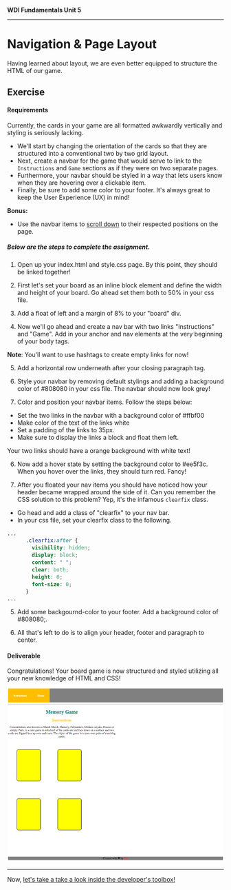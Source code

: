 **WDI Fundamentals Unit 5**

---

# Navigation & Page Layout

Having learned about layout, we are even better equipped to structure the HTML of our game.

## Exercise

#### Requirements

Currently, the cards in your game are all formatted awkwardly vertically and styling is seriously lacking.
* We'll start by changing the orientation of the cards so that they are structured into a conventional two by two grid layout.
* Next, create a navbar for the game that would serve to link to the `Instructions` and `Game` sections as if they were on two separate pages.
* Furthermore, your navbar should be styled in a way that lets users know when they are hovering over a clickable item.
* Finally, be sure to add some color to your footer.
It's always great to keep the User Experience (UX) in mind!

**Bonus:**

- Use the navbar items to [scroll down](https://developer.mozilla.org/en-US/docs/Web/HTML/Element/a) to their respected positions on the page.

##### Below are the steps to complete the assignment.

1) Open up your index.html and style.css page. By this point, they should be linked together!

2) First let's set your board as an inline block element and define the width and height of your board. Go ahead set them both to 50% in your css file.

3) Add a float of left and a margin of 8% to your "board" div.

4) Now we'll go ahead and create a nav bar with two links "Instructions" and "Game". Add in your anchor and nav elements at the very beginning of your body tags.

**Note**: You'll want to use hashtags to create empty links for now!

5) Add a horizontal row underneath after your closing paragraph tag.

4) Style your navbar by removing default stylings and adding a background color of #808080 in your css file. The navbar should now look grey!

5) Color and position your navbar items. Follow the steps below:

* Set the two links in the navbar with a background color of #ffbf00
* Make color of the text of the links white
* Set a padding of the links to 35px.
* Make sure to display the links a block and float them left.

Your two links should have a orange background with white text!

6) Now add a hover state by setting the background color to #ee5f3c. When you hover over the links, they should turn  red. Fancy!

4) After you floated your nav items you should have noticed how your header became wrapped around the side of it. Can you remember the CSS solution to this problem? Yep, it's the infamous `clearfix` class.

* Go head and add a class of "clearfix" to your nav bar.
* In your css file, set your clearfix class to the following.

```css
...
      .clearfix:after {
        visibility: hidden;
        display: block;
        content: " ";
        clear: both;
        height: 0;
        font-size: 0;
      }
...
```

5) Add some backgournd-color to your footer. Add a background color of #808080;.

6) All that's left to do is to align your header, footer and paragraph to center.


#### Deliverable

Congratulations! Your board game is now structured and styled utilizing all your new knowledge of HTML and CSS!

![](../assets/elkwebdesign/memorygame6.png)


---

Now, [let's take a take a look inside the developer's toolbox!](../06_chapter/intro.md)
